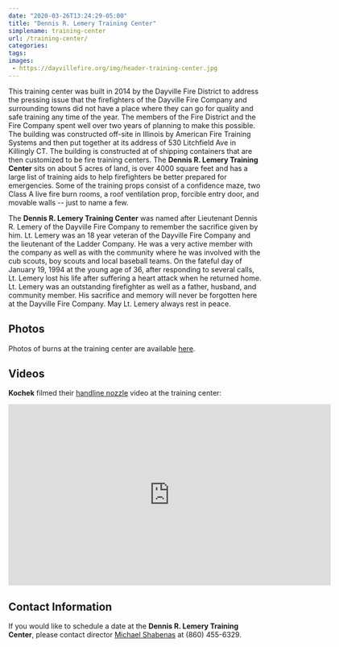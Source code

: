 ```yaml
---
date: "2020-03-26T13:24:29-05:00"
title: "Dennis R. Lemery Training Center"
simplename: training-center
url: /training-center/
categories:
tags:
images:
 - https://dayvillefire.org/img/header-training-center.jpg
---
```


This training center was built in 2014 by the Dayville Fire District to address the pressing issue that the firefighters of the Dayville Fire Company and surrounding towns did not have a place where they can go for quality and safe training any time of the year. The members of the Fire District and the Fire Company spent well over two years of planning to make this possible. The building was constructed off-site in Illinois by American Fire Training Systems and then put together at its address of 530 Litchfield Ave in Killingly CT. The building is constructed at of shipping containers that are then customized to be fire training centers. The **Dennis R. Lemery Training Center** sits on about 5 acres of land, is over 4000 square feet and has a large list of training aids to help firefighters be better prepared for emergencies. Some of the training props consist of a confidence maze, two Class A live fire burn rooms, a roof ventilation prop, forcible entry door, and movable walls -- just to name a few.

The **Dennis R. Lemery Training Center** was named after Lieutenant Dennis R. Lemery of the Dayville Fire Company to remember the sacrifice given by him. Lt. Lemery was an 18 year veteran of the Dayville Fire Company and the lieutenant of the Ladder Company. He was a very active member with the company as well as with the community where he was involved with the cub scouts, boy scouts and local baseball teams. On the fateful day of January 19, 1994 at the young age of 36, after responding to several calls, Lt. Lemery lost his life after suffering a heart attack when he returned home. Lt. Lemery was an outstanding firefighter as well as a father, husband, and community member. His sacrifice and memory will never be forgotten here at the Dayville Fire Company. May Lt. Lemery always rest in peace.

## Photos

Photos of burns at the training center are available [here](http://photos.jbuchbinder.com/Fire-Photography/Dennis-Lemery-Training-Center).

## Videos

**Kochek** filmed their [handline nozzle](https://www.kochek.com/handline-nozzles/) video at the training center:

<iframe src="https://player.vimeo.com/video/199727221?title=0&byline=0&portrait=0" width="640" height="360" frameborder="0" webkitallowfullscreen mozallowfullscreen allowfullscreen></iframe>

## Contact Information

If you would like to schedule a date at the **Dennis R. Lemery Training Center**, please contact director [Michael Shabenas](mailto:drltrainingcenter63@gmail.com) at (860) 455-6329.

